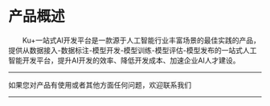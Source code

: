 # 产品概述

　　Ku+一站式AI开发平台是一款源于人工智能行业丰富场景的最佳实践的产品，提供从数据接入-数据标注-模型开发-模型训练-模型评估-模型发布的一站式人工智能开发平台，提升AI开发的效率、降低开发成本、加速企业AI人才建设。


---

如果您对产品有使用或者其他方面任何问题，欢迎联系我们

---
